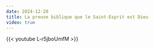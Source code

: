 ```yaml
---
date: 2024-12-20
title: La preuve biblique que le Saint-Esprit est Dieu
video: true
---
```



{{< youtube L-r5jboUmfM >}}
